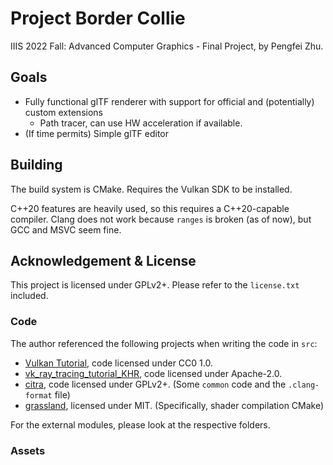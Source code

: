 # Project Border Collie
IIIS 2022 Fall: Advanced Computer Graphics - Final Project, by Pengfei Zhu.

## Goals
* Fully functional glTF renderer with support for official and (potentially) custom extensions
    * Path tracer, can use HW acceleration if available.
* (If time permits) Simple glTF editor

## Building
The build system is CMake. Requires the Vulkan SDK to be installed.

C++20 features are heavily used, so this requires a C++20-capable compiler. Clang does not work because `ranges` is broken (as of now), but GCC and MSVC seem fine.

## Acknowledgement & License
This project is licensed under GPLv2+. Please refer to the `license.txt` included.

### Code
The author referenced the following projects when writing the code in `src`:
* [Vulkan Tutorial](https://vulkan-tutorial.com/), code licensed under CC0 1.0.
* [vk_ray_tracing_tutorial_KHR](https://github.com/nvpro-samples/vk_raytracing_tutorial_KHR), code licensed under Apache-2.0.
* [citra](https://github.com/citra-emu/citra), code licensed under GPLv2+. (Some `common` code and the `.clang-format` file)
* [grassland](https://github.com/LazyJazz/grassland), licensed under MIT. (Specifically, shader compilation CMake)

For the external modules, please look at the respective folders.

### Assets
